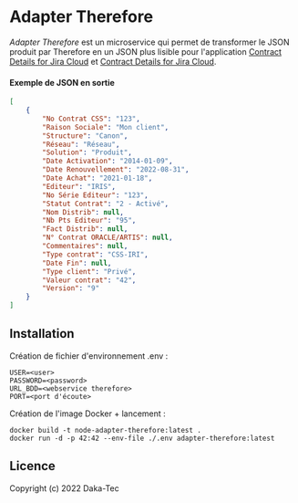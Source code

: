 # Adapter Therefore

_Adapter Therefore_ est un microservice qui permet de transformer le JSON produit par Therefore en un JSON plus lisible pour l'application [Contract Details for Jira Cloud](https://bitbucket.org/dakatec/app-jira-contract-details/) et [Contract Details for Jira Cloud](https://bitbucket.org/dakatec/app-jira-contract-status/).

#### Exemple de JSON en sortie
```json
[
    {
        "No Contrat CSS": "123",
        "Raison Sociale": "Mon client",
        "Structure": "Canon",
        "Réseau": "Réseau",
        "Solution": "Produit",
        "Date Activation": "2014-01-09",
        "Date Renouvellement": "2022-08-31",
        "Date Achat": "2021-01-18",
        "Editeur": "IRIS",
        "No Série Editeur": "123",
        "Statut Contrat": "2 - Activé",
        "Nom Distrib": null,
        "Nb Pts Editeur": "95",
        "Fact Distrib": null,
        "N° Contrat ORACLE/ARTIS": null,
        "Commentaires": null,
        "Type contrat": "CSS-IRI",
        "Date Fin": null,
        "Type client": "Privé",
        "Valeur contrat": "42",
        "Version": "9"
    }
]
```

## Installation

Création de fichier d'environnement .env :

```
USER=<user>
PASSWORD=<password>
URL_BDD=<webservice therefore>
PORT=<port d'écoute>
```
Création de l'image Docker + lancement :

```shell
docker build -t node-adapter-therefore:latest .
docker run -d -p 42:42 --env-file ./.env adapter-therefore:latest
```

## Licence
Copyright (c) 2022 Daka-Tec